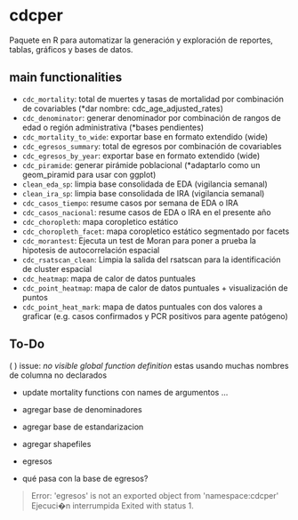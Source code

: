 # cdcper

Paquete en R para automatizar la generación y exploración de reportes, tablas, gráficos y bases de datos.

## main functionalities

- `cdc_mortality`: total de muertes y tasas de mortalidad por combinación de covariables (*dar nombre: cdc_age_adjusted_rates)
- `cdc_denominator`: generar denominador por combinación de rangos de edad o región administrativa (*bases pendientes)
- `cdc_mortality_to_wide`: exportar base en formato extendido (wide)
- `cdc_egresos_summary`: total de egresos por combinación de covariables
- `cdc_egresos_by_year`: exportar base en formato extendido (wide)
- `cdc_piramide`: generar pirámide poblacional (*adaptarlo como un geom_piramid para usar con ggplot)
- `clean_eda_sp`: limpia base consolidada de EDA (vigilancia semanal)
- `clean_ira_sp`: limpia base consolidada de IRA (vigilancia semanal)
- `cdc_casos_tiempo`: resume casos por semana de EDA o IRA
- `cdc_casos_nacional`: resume casos de EDA o IRA en el presente año
- `cdc_choropleth`: mapa coropletico estático
- `cdc_choropleth_facet`: mapa coropletico estático segmentado por facets
- `cdc_morantest`: Ejecuta un test de Moran para poner a prueba la hipotesis de autocorrelación espacial
- `cdc_rsatscan_clean`: Limpia la salida del rsatscan para la identificación de cluster espacial
- `cdc_heatmap`: mapa de calor de datos puntuales
- `cdc_point_heatmap`: mapa de calor de datos puntuales + visualización de puntos 
- `cdc_point_heat_mark`: mapa de datos puntuales con dos valores a graficar (e.g. casos confirmados y PCR positivos para agente patógeno)



## To-Do

( ) issue: _no visible global function definition_ estas usando muchas nombres de columna no declarados

- update mortality functions con names de argumentos ...

- agregar base de denominadores
- agregar base de estandarizacion
- agregar shapefiles

* egresos
- qué pasa con la base de egresos?
> Error: 'egresos' is not an exported object from 'namespace:cdcper'
> Ejecuci�n interrumpida
> Exited with status 1.
